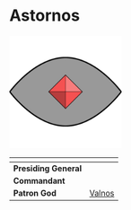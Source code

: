 # Astornos

<img src="../../../../images/organisations/astornos.png" height="200" />

| []() | |
| --- | --- |
| **Presiding General** | |
| **Commandant** | |
| **Patron God** | [Valnos](../../../gods/gods/valnos.md) |
